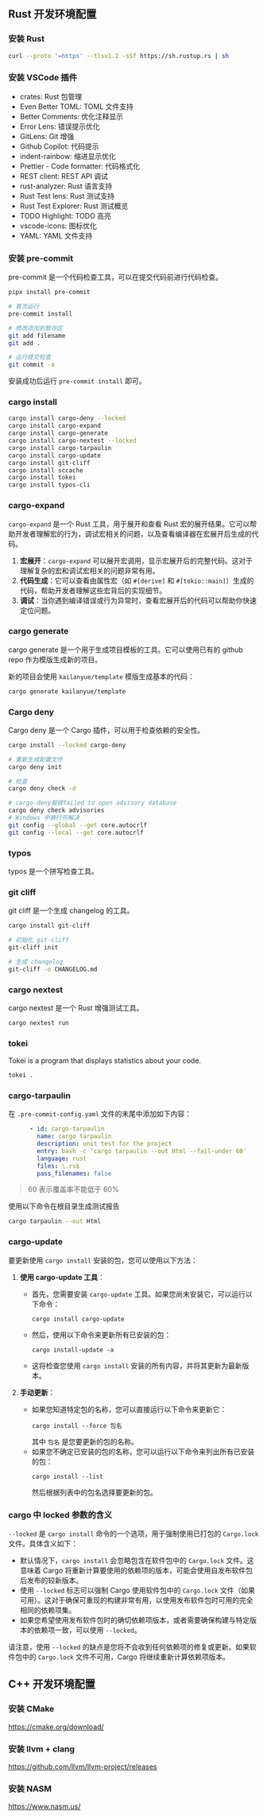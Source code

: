 ## Rust 开发环境配置
### 安装 Rust

```bash
curl --proto '=https' --tlsv1.2 -sSf https://sh.rustup.rs | sh
```

### 安装 VSCode 插件

- crates: Rust 包管理
- Even Better TOML: TOML 文件支持
- Better Comments: 优化注释显示
- Error Lens: 错误提示优化
- GitLens: Git 增强
- Github Copilot: 代码提示
- indent-rainbow: 缩进显示优化
- Prettier - Code formatter: 代码格式化
- REST client: REST API 调试
- rust-analyzer: Rust 语言支持
- Rust Test lens: Rust 测试支持
- Rust Test Explorer: Rust 测试概览
- TODO Highlight: TODO 高亮
- vscode-icons: 图标优化
- YAML: YAML 文件支持

### 安装 pre-commit
pre-commit 是一个代码检查工具，可以在提交代码前进行代码检查。

```bash
pipx install pre-commit
```

```bash
# 首次运行
pre-commit install

# 修改添加到暂存区
git add filename
git add .

# 运行提交检查
git commit -a
```
安装成功后运行 `pre-commit install` 即可。

### cargo install

```bash
cargo install cargo-deny --locked
cargo install cargo-expand
cargo install cargo-generate
cargo install cargo-nextest --locked
cargo install cargo-tarpaulin
cargo install cargo-update
cargo install git-cliff
cargo install sccache
cargo install tokei
cargo install typos-cli
```

### cargo-expand
`cargo-expand` 是一个 Rust 工具，用于展开和查看 Rust 宏的展开结果。它可以帮助开发者理解宏的行为，调试宏相关的问题，以及查看编译器在宏展开后生成的代码。

1. **宏展开**：`cargo-expand` 可以展开宏调用，显示宏展开后的完整代码。这对于理解复杂的宏和调试宏相关的问题非常有用。
2. **代码生成**：它可以查看由属性宏（如 `#[derive]` 和 `#[tokio::main]`）生成的代码，帮助开发者理解这些宏背后的实现细节。
3. **调试**：当你遇到编译错误或行为异常时，查看宏展开后的代码可以帮助你快速定位问题。


### cargo generate
cargo generate 是一个用于生成项目模板的工具。它可以使用已有的 github repo 作为模版生成新的项目。

新的项目会使用 `kailanyue/template` 模版生成基本的代码：

```bash
cargo generate kailanyue/template
```

### Cargo deny
Cargo deny 是一个 Cargo 插件，可以用于检查依赖的安全性。

```bash
cargo install --locked cargo-deny

# 重新生成配置文件
cargo deny init

# 检查
cargo deny check -d

# cargo-deny报错failed to open advisory database
cargo deny check advisories
# Windows 中换行符解决
git config --global --get core.autocrlf
git config --local --get core.autocrlf
```

### typos
typos 是一个拼写检查工具。


### git cliff
git cliff 是一个生成 changelog 的工具。

```bash
cargo install git-cliff

# 初始化 git-cliff
git-cliff init

# 生成 changelog
git-cliff -o CHANGELOG.md
```

### cargo nextest
cargo nextest 是一个 Rust 增强测试工具。

```bash
cargo nextest run
```

### tokei
Tokei is a program that displays statistics about your code.

```bash
tokei .
```

### cargo-tarpaulin
在 `.pre-commit-config.yaml` 文件的末尾中添加如下内容：

```yaml
      - id: cargo-tarpaulin
        name: cargo tarpaulin
        description: unit test for the project
        entry: bash -c 'cargo tarpaulin --out Html --fail-under 60'
        language: rust
        files: \.rs$
        pass_filenames: false
```
> 60 表示覆盖率不能低于 60%

使用以下命令在根目录生成测试报告
```bash
cargo tarpaulin --out Html
```

### cargo-update
要更新使用 `cargo install` 安装的包，您可以使用以下方法：

1. **使用 cargo-update 工具**：
    - 首先，您需要安装 `cargo-update` 工具。如果您尚未安装它，可以运行以下命令：
      ```
      cargo install cargo-update
      ```
    - 然后，使用以下命令来更新所有已安装的包：
      ```
      cargo install-update -a
      ```
    - 这将检查您使用 `cargo install` 安装的所有内容，并将其更新为最新版本。

2. **手动更新**：
    - 如果您知道特定包的名称，您可以直接运行以下命令来更新它：
      ```
      cargo install --force 包名
      ```
      其中 `包名` 是您要更新的包的名称。
    - 如果您不确定已安装的包的名称，您可以运行以下命令来列出所有已安装的包：
      ```
      cargo install --list
      ```
      然后根据列表中的包名选择要更新的包。

### cargo 中 locked 参数的含义
`--locked` 是 `cargo install` 命令的一个选项，用于强制使用已打包的 `Cargo.lock` 文件。具体含义如下：

- 默认情况下，`cargo install` 会忽略包含在软件包中的 `Cargo.lock` 文件。这意味着 Cargo 将重新计算要使用的依赖项的版本，可能会使用自发布软件包后发布的较新版本。
- 使用 `--locked` 标志可以强制 Cargo 使用软件包中的 `Cargo.lock` 文件（如果可用）。这对于确保可重现的构建非常有用，以使用发布软件包时可用的完全相同的依赖项集。
- 如果您希望使用发布软件包时的确切依赖项版本，或者需要确保构建与特定版本的依赖项一致，可以使用 `--locked`。

请注意，使用 `--locked` 的缺点是您将不会收到任何依赖项的修复或更新。如果软件包中的 `Cargo.lock` 文件不可用，Cargo 将继续重新计算依赖项版本。


## C++ 开发环境配置

### 安装 CMake
https://cmake.org/download/

### 安装 llvm + clang
https://github.com/llvm/llvm-project/releases

### 安装 NASM
https://www.nasm.us/
